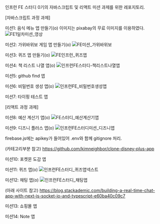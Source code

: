 인프런 FE 스터디 0기의 자바스크립트 및 리액트 미션 과제를 위한 레포지토리.

[자바스크립트 과정 과제]

미션1: 음식 메뉴 앱 만들기(o)
이미지는 pixabay의 무료 이미지를 이용하였다.
![FE1일차미션_영상](https://github.com/JiWoo-Yoo/study-missions/assets/145994347/d299de35-cbbe-48d4-a05c-4255c041bbfd)

미션2: 가위바위보 게임 앱 만들기(o)
![FE미션_가위바위보](https://github.com/JiWoo-Yoo/study-missions/assets/145994347/1dcb2e2e-e1fb-491a-a3ae-91d26d74297d)

미션3: 퀴즈 앱 만들기(o)
![FE인프런_퀴즈앱](https://github.com/JiWoo-Yoo/study-missions/assets/145994347/ba369d93-df39-4093-965a-5e1c40ba1c3c)

미션4: 책 리스트 나열 앱(o)
![인프런FE스터디-책리스트나열앱](https://github.com/JiWoo-Yoo/study-missions/assets/145994347/814d2a41-54af-48e8-b0b7-add2e71432d9)

미션5: github find 앱

미션6: 비밀번호 생성 앱(o)
![인프런FE_비밀번호생성앱](https://github.com/JiWoo-Yoo/study-missions/assets/145994347/efc88042-bbab-4646-a3df-5461f8793cc7)

미션7: 타이핑 테스트 앱

[리액트 과정 과제]

미션8: 예산 계산기 앱(o)
![FE스터디_예산계산기앱](https://github.com/JiWoo-Yoo/study-missions/assets/145994347/b0604430-9a6b-489d-b55c-1d575fff6fac)

미션9: 디즈니 플러스 앱(o)
![인프런FE스터디미션_디즈니앱](https://github.com/JiWoo-Yoo/study-missions/assets/145994347/829d9d99-6caa-43af-98ff-515c80d5d0a6)

firebase.js에는 apikey가 들어있어 .env와 함께 gitignore 처리.

(카테고리부분 참고)
https://github.com/kimneighbor/clone-disney-plus-app

미션10: 포켓몬 도감 앱

미션11: 퀴즈 앱(o)
![인프런FE스터디_퀴즈앱넥스트](https://github.com/JiWoo-Yoo/study-missions/assets/145994347/2ec9811c-ac7e-4306-9d4b-8fe5b395c97e)

미션12: 채팅 앱(o)
![인프런FE스터디_채팅앱](https://github.com/JiWoo-Yoo/study-missions/assets/145994347/f9802e82-3b3e-4a96-9ea8-b04d26c03710)

(아래 사이트 참고)
https://blog.stackademic.com/building-a-real-time-chat-app-with-next-js-socket-io-and-typescript-e60ba40c09c7

미션13: 쇼핑몰 앱

미션14: Note 앱
